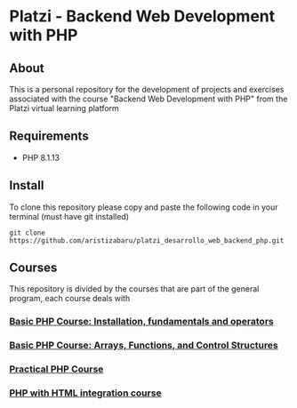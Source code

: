 # Platzi - Backend Web Development with PHP

## About

This is a personal repository for the development of projects and exercises associated with the course "Backend Web Development with PHP" from the Platzi virtual learning platform

## Requirements

- PHP 8.1.13

## Install

To clone this repository please copy and paste the following code in your terminal (must have git installed)

```
git clone https://github.com/aristizabaru/platzi_desarrollo_web_backend_php.git
```

## Courses

This repository is divided by the courses that are part of the general program, each course deals with

### [Basic PHP Course: Installation, fundamentals and operators](curso_basico_php)

### [Basic PHP Course: Arrays, Functions, and Control Structures](curso_basico_php_2)

### [Practical PHP Course](curso_practico_php)

### [PHP with HTML integration course](curso_integracion_php_html)
